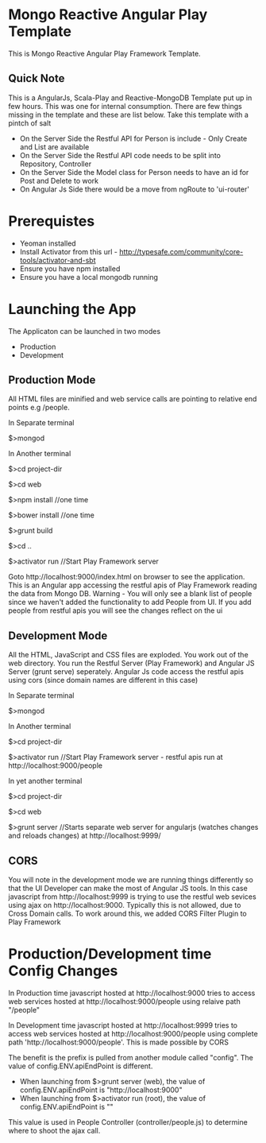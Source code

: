 Mongo Reactive Angular Play Template
=====

This is Mongo Reactive Angular Play Framework Template.

Quick Note
----
This is a AngularJs, Scala-Play and Reactive-MongoDB Template put up in few hours. This was one for internal consumption. There are few things missing in the template and these are list below. Take this template with a pintch of salt
* On the Server Side the Restful API for Person is include - Only Create and List are available
* On the Server Side the Restful API code needs to be split into Repository, Controller
* On the Server Side the Model class for Person needs to have an id for Post and Delete to work
* On Angular Js Side there would be a move from ngRoute to 'ui-router'

Prerequistes
=====
* Yeoman installed
* Install Activator from this url - http://typesafe.com/community/core-tools/activator-and-sbt
* Ensure you have npm installed
* Ensure you have a local mongodb running

Launching the App
======

The Applicaton can be launched in two modes
* Production
* Development


Production Mode 
-----
All HTML files are minified and web service calls are pointing to relative end points e.g /people. 

In Separate terminal

$>mongod


In Another terminal

$>cd project-dir

$>cd web

$>npm install       //one time

$>bower install     //one time

$>grunt build

$>cd ..

$>activator run     //Start Play Framework server

Goto http://localhost:9000/index.html on browser to see the application. This is an Angular app accessing the restful apis of Play Framework reading the data from Mongo DB. Warning - You will only see a blank list of people since we haven't added the functionality to add People from UI. If you add people from restful apis you will see the changes reflect on the ui

Development Mode
------
All the HTML, JavaScript and CSS files are exploded. You work out of the web directory. You run the Restful Server (Play Framework) and Angular JS Server (grunt serve) seperately. Angular Js code access the restful apis using cors (since domain names are different in this case)

In Separate terminal

$>mongod


In Another terminal

$>cd project-dir

$>activator run    //Start Play Framework server - restful apis run at http://localhost:9000/people


In yet another terminal

$>cd project-dir

$>cd web

$>grunt server     //Starts separate web server for angularjs (watches changes and reloads changes) at http://localhost:9999/


CORS
----
You will note in the development mode we are running things differently so that the UI Developer can make the most of Angular JS tools. In this case javascript from http://localhost:9999 is trying to use the restful web sevices using ajax on http://localhost:9000. Typically this is not allowed, due to Cross Domain calls. To work around this, we added CORS Filter Plugin to Play Framework

Production/Development time Config Changes
==============================

In Production time javascript hosted at http://localhost:9000 tries to access web services hosted at http://localhost:9000/people using relaive path "/people"

In Development time javascript hosted at http://localhost:9999 tries to access web services hosted at http://localhost:9000/people using complete path 'http://localhost:9000/people'. This is made possible by CORS

The benefit is the prefix is pulled from another module called "config". The value of config.ENV.apiEndPoint is different.
* When launching from $>grunt server (web), the value of config.ENV.apiEndPoint is "http://localhost:9000"
* When launching from $>activator run (root), the value of config.ENV.apiEndPoint is ""

This value is used in People Controller (controller/people.js) to determine where to shoot the ajax call.






